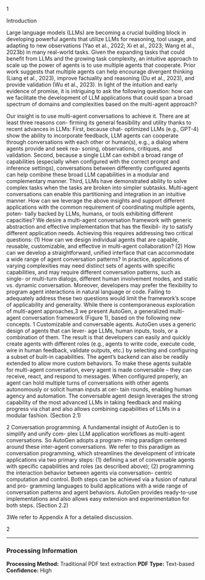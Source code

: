 1

Introduction

Large language models (LLMs) are becoming a crucial building block in developing powerful agents
that utilize LLMs for reasoning, tool usage, and adapting to new observations (Yao et al., 2022; Xi
et al., 2023; Wang et al., 2023b) in many real-world tasks. Given the expanding tasks that could
benefit from LLMs and the growing task complexity, an intuitive approach to scale up the power of
agents is to use multiple agents that cooperate. Prior work suggests that multiple agents can help
encourage divergent thinking (Liang et al., 2023), improve factuality and reasoning (Du et al., 2023),
and provide validation (Wu et al., 2023). In light of the intuition and early evidence of promise, it is
intriguing to ask the following question: how can we facilitate the development of LLM applications
that could span a broad spectrum of domains and complexities based on the multi-agent approach?

Our insight is to use multi-agent conversations to achieve it. There are at least three reasons con-
firming its general feasibility and utility thanks to recent advances in LLMs: First, because chat-
optimized LLMs (e.g., GPT-4) show the ability to incorporate feedback, LLM agents can cooperate
through conversations with each other or human(s), e.g., a dialog where agents provide and seek rea-
soning, observations, critiques, and validation. Second, because a single LLM can exhibit a broad
range of capabilities (especially when configured with the correct prompt and inference settings),
conversations between differently configured agents can help combine these broad LLM capabilities
in a modular and complementary manner. Third, LLMs have demonstrated ability to solve complex
tasks when the tasks are broken into simpler subtasks. Multi-agent conversations can enable this
partitioning and integration in an intuitive manner. How can we leverage the above insights and
support different applications with the common requirement of coordinating multiple agents, poten-
tially backed by LLMs, humans, or tools exhibiting different capacities? We desire a multi-agent
conversation framework with generic abstraction and effective implementation that has the flexibil-
ity to satisfy different application needs. Achieving this requires addressing two critical questions:
(1) How can we design individual agents that are capable, reusable, customizable, and effective in
multi-agent collaboration? (2) How can we develop a straightforward, unified interface that can
accommodate a wide range of agent conversation patterns? In practice, applications of varying
complexities may need distinct sets of agents with specific capabilities, and may require different
conversation patterns, such as single- or multi-turn dialogs, different human involvement modes, and
static vs. dynamic conversation. Moreover, developers may prefer the flexibility to program agent
interactions in natural language or code. Failing to adequately address these two questions would
limit the framework’s scope of applicability and generality.
While there is contemporaneous exploration of multi-agent approaches,3 we present AutoGen, a
generalized multi-agent conversation framework (Figure 1), based on the following new concepts.
1 Customizable and conversable agents. AutoGen uses a generic design of agents that can lever-
age LLMs, human inputs, tools, or a combination of them. The result is that developers can
easily and quickly create agents with different roles (e.g., agents to write code, execute code,
wire in human feedback, validate outputs, etc.) by selecting and configuring a subset of built-in
capabilities. The agent’s backend can also be readily extended to allow more custom behaviors.
To make these agents suitable for multi-agent conversation, every agent is made conversable –
they can receive, react, and respond to messages. When configured properly, an agent can hold
multiple turns of conversations with other agents autonomously or solicit human inputs at cer-
tain rounds, enabling human agency and automation. The conversable agent design leverages the
strong capability of the most advanced LLMs in taking feedback and making progress via chat
and also allows combining capabilities of LLMs in a modular fashion. (Section 2.1)

2 Conversation programming. A fundamental insight of AutoGen is to simplify and unify com-
plex LLM application workflows as multi-agent conversations. So AutoGen adopts a program-
ming paradigm centered around these inter-agent conversations. We refer to this paradigm as
conversation programming, which streamlines the development of intricate applications via two
primary steps: (1) defining a set of conversable agents with specific capabilities and roles (as
described above); (2) programming the interaction behavior between agents via conversation-
centric computation and control. Both steps can be achieved via a fusion of natural and pro-
gramming languages to build applications with a wide range of conversation patterns and agent
behaviors. AutoGen provides ready-to-use implementations and also allows easy extension and
experimentation for both steps. (Section 2.2)

3We refer to Appendix A for a detailed discussion.

2



---
### Processing Information
**Processing Method:** Traditional PDF text extraction
**PDF Type:** Text-based
**Confidence:** High
